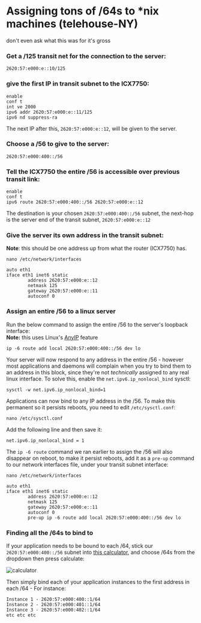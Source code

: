 # Assigning tons of /64s to *nix machines (telehouse-NY)

don't even ask what this was for it's gross

### Get a /125 transit net for the connection to the server:
`2620:57:e000:e::10/125`

### give the first IP in transit subnet to the ICX7750:
```
enable
conf t
int ve 2000
ipv6 addr 2620:57:e000:e::11/125
ipv6 nd suppress-ra
```
The next IP after this, `2620:57:e000:e::12`, will be given to the server.

### Choose a /56 to give to the server:
`2620:57:e000:400::/56`

### Tell the ICX7750 the entire /56 is accessible over previous transit link:
```
enable
conf t
ipv6 route 2620:57:e000:400::/56 2620:57:e000:e::12
```

The destination is your chosen `2620:57:e000:400::/56` subnet, the next-hop is the server end of the transit subnet, `2620:57:e000:e::12`

### Give the server its own address in the transit subnet:
**Note**: this should be one address up from what the router (ICX7750) has.

```
nano /etc/network/interfaces

auto eth1
iface eth1 inet6 static
        address 2620:57:e000:e::12
        netmask 125
        gateway 2620:57:e000:e::11
        autoconf 0
```

### Assign an entire /56 to a linux server

Run the below command to assign the entire /56 to the server's loopback interface:  
**Note:** this uses Linux's [AnyIP](https://git.kernel.org/pub/scm/linux/kernel/git/torvalds/linux.git/commit/?id=ab79ad14a2d51e95f0ac3cef7cd116a57089ba82) feature  

`ip -6 route add local 2620:57:e000:400::/56 dev lo`

Your server will now respond to any address in the entire /56 - however most applications and daemons will complain when you try to bind them to an address in this block, since they're not *technically* assigned to any real linux interface. To solve this, enable the `net.ipv6.ip_nonlocal_bind` sysctl:

`sysctl -w net.ipv6.ip_nonlocal_bind=1`

Applications can now bind to any IP address in the /56. To make this permanent so it persists reboots, you need to edit `/etc/sysctl.conf`:

```nano /etc/sysctl.conf```

Add the following line and then save it:

`net.ipv6.ip_nonlocal_bind = 1`

The `ip -6 route` command we ran earlier to assign the /56 will also disappear on reboot, to make it persist reboots, add it as a `pre-up` command to our network interfaces file, under your transit subnet interface:

```
nano /etc/network/interfaces

auto eth1
iface eth1 inet6 static
        address 2620:57:e000:e::12
        netmask 125
        gateway 2620:57:e000:e::11
        autoconf 0
        pre-up ip -6 route add local 2620:57:e000:400::/56 dev lo
```

### Finding all the /64s to bind to
If your application needs to be bound to each /64, stick our `2620:57:e000:400::/56` subnet into [this calculator](https://subnettingpractice.com/ipv6_subnetting.html), and choose /64s from the dropdown then press calculate:

![calculator](store/64nix-1.png)

Then simply bind each of your application instances to the first address in each /64 - For instance:

```
Instance 1 - 2620:57:e000:400::1/64
Instance 2 - 2620:57:e000:401::1/64
Instance 3 - 2620:57:e000:402::1/64
etc etc etc
```



